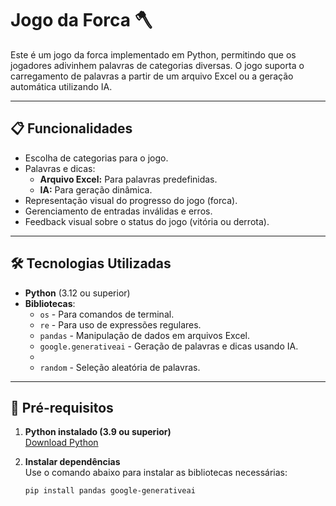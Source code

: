 # Jogo da Forca 🪓

Este é um jogo da forca implementado em Python, permitindo que os jogadores adivinhem palavras de categorias diversas. O jogo suporta o carregamento de palavras a partir de um arquivo Excel ou a geração automática utilizando IA.

---

## 📋 Funcionalidades

- Escolha de categorias para o jogo.
- Palavras e dicas:
  - **Arquivo Excel:** Para palavras predefinidas.
  - **IA:** Para geração dinâmica.
- Representação visual do progresso do jogo (forca).
- Gerenciamento de entradas inválidas e erros.
- Feedback visual sobre o status do jogo (vitória ou derrota).

---

## 🛠️ Tecnologias Utilizadas

- **Python** (3.12 ou superior)
- **Bibliotecas**:
  - `os` - Para comandos de terminal.
  - `re` - Para uso de expressões regulares.
  - `pandas` - Manipulação de dados em arquivos Excel.
  - `google.generativeai` - Geração de palavras e dicas usando IA.
  - 
  - `random` - Seleção aleatória de palavras.

---

## 🔧 Pré-requisitos

1. **Python instalado (3.9 ou superior)**  
   [Download Python](https://www.python.org/downloads/)

2. **Instalar dependências**  
   Use o comando abaixo para instalar as bibliotecas necessárias:
   ```bash
   pip install pandas google-generativeai
